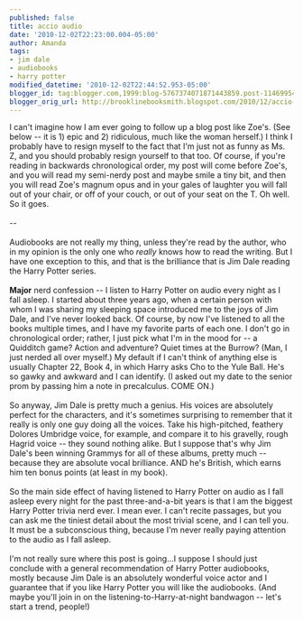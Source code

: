 ```yaml
---
published: false
title: accio audio
date: '2010-12-02T22:23:00.004-05:00'
author: Amanda
tags:
- jim dale
- audiobooks
- harry potter
modified_datetime: '2010-12-02T22:44:52.953-05:00'
blogger_id: tag:blogger.com,1999:blog-5767374071871443859.post-114699547034413321
blogger_orig_url: http://brooklinebooksmith.blogspot.com/2010/12/accio-audio.html
---
```


I can't imagine how I am ever going to follow up a blog post like Zoe's. (See below -- it is 1) epic and 2) ridiculous, much like the woman herself.) I think I probably have to resign myself to the fact that I'm just not as funny as Ms. Z, and you should probably resign yourself to that too. Of course, if you're reading in backwards chronological order, my post will come before Zoe's, and you will read my semi-nerdy post and maybe smile a tiny bit, and then you will read Zoe's magnum opus and in your gales of laughter you will fall out of your chair, or off of your couch, or out of your seat on the T. Oh well. So it goes.<br /><br />--<br /><br />Audiobooks are not really my thing, unless they're read by the author, who in my opinion is the only one who <em>really </em>knows how to read the writing. But I have one exception to this, and that is the brilliance that is Jim Dale reading the Harry Potter series.<br /><br /><strong>Major</strong> nerd confession -- I listen to Harry Potter on audio every night as I fall asleep. I started about three years ago, when a certain person with whom I was sharing my sleeping space introduced me to the joys of Jim Dale, and I've never looked back. Of course, by now I've listened to all the books multiple times, and I have my favorite parts of each one. I don't go in chronological order; rather, I just pick what I'm in the mood for -- a Quidditch game? Action and adventure? Quiet times at the Burrow? (Man, I just nerded all over myself.) My default if I can't think of anything else is usually Chapter 22, Book 4, in which Harry asks Cho to the Yule Ball. He's so gawky and awkward and I can identify. (I asked out my date to the senior prom by passing him a note in precalculus. COME ON.)<br /><br />So anyway, Jim Dale is pretty much a genius. His voices are absolutely perfect for the characters, and it's sometimes surprising to remember that it really is only one guy doing all the voices. Take his high-pitched, feathery Dolores Umbridge voice, for example, and compare it to his gravelly, rough Hagrid voice -- they sound nothing alike. But I suppose that's why Jim Dale's been winning Grammys for all of these albums, pretty much -- because they are absolute vocal brilliance. AND he's British, which earns him ten bonus points (at least in my book).<br /><br />So the main side effect of having listened to Harry Potter on audio as I fall asleep every night for the past three-and-a-bit years is that I am the biggest Harry Potter trivia nerd ever. I mean ever. I can't recite passages, but you can ask me the tiniest detail about the most trivial scene, and I can tell you. It must be a subconscious thing, because I'm never really paying attention to the audio as I fall asleep.<br /><br />I'm not really sure where this post is going...I suppose I should just conclude with a general recommendation of Harry Potter audiobooks, mostly because Jim Dale is an absolutely wonderful voice actor and I guarantee that if you like Harry Potter you will like the audiobooks. (And maybe you'll join in on the listening-to-Harry-at-night bandwagon -- let's start a trend, people!)